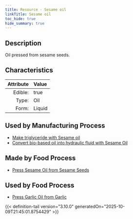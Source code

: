```yaml
---
title: Resource - Sesame oil
linkTitle: Sesame oil
toc_hide: true
hide_summary: true
---
```

<!-- This is generated by the MarsSim HelpGenertor, do not edit. -->

## Description
&#10;&#9;&#9;Oil pressed from sesame seeds.

## Characteristics

| Attribute      | Value |
|--------:|:------|
|Edible:|true|
|Type:|Oil|
|Form:|Liquid|
 

## Used by Manufacturing Process

- [Make triglyceride with Sesame oil](/docs/definitions/process/make-triglyceride-with-sesame-oil)
- [Convert bio-based oil into hydraulic fluid with Sesame Oil](/docs/definitions/process/convert-bio-based-oil-into-hydraulic-fluid-with-sesame-oil)


## Made by Food Process

- [Press Sesame Oil from Sesame Seeds](/docs/definitions/food/press-sesame-oil-from-sesame-seeds)

    
## Used by Food Process

- [Press Garlic Oil from Garlic](/docs/definitions/food/press-garlic-oil-from-garlic)



{{< definition-tail version="3.10.0" generatedOn="2025-10-09T21:45:01.8754429" >}}



